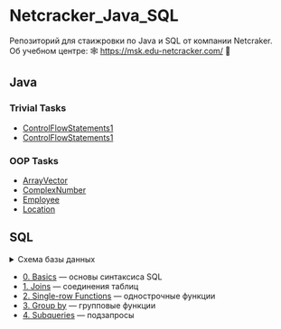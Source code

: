 # Netcracker_Java_SQL
Репозиторий для стаижровки по Java и SQL от компании Netcraker.  
Об учебном центре: 🕸 https://msk.edu-netcracker.com/ 🥜

## Java

### Trivial Tasks
- [ControlFlowStatements1](https://github.com/r-vvch/Netcracker_Java_SQL/tree/master/Java/0.%20Trivial%20Tasks/ControlFlowStatements1 "Перейти к расположению")
- [ControlFlowStatements1](https://github.com/r-vvch/Netcracker_Java_SQL/tree/master/Java/0.%20Trivial%20Tasks/ControlFlowStatements2 "Перейти к расположению")

### OOP Tasks
- [ArrayVector](https://github.com/r-vvch/Netcracker_Java_SQL/tree/master/Java/1.%20OOP%20Tasks/ArrayVector "Перейти к расположению")
- [ComplexNumber](https://github.com/r-vvch/Netcracker_Java_SQL/tree/master/Java/1.%20OOP%20Tasks/ComplexNumber "Перейти к расположению")
- [Employee](https://github.com/r-vvch/Netcracker_Java_SQL/tree/master/Java/1.%20OOP%20Tasks/Employee "Перейти к расположению")
- [Location](https://github.com/r-vvch/Netcracker_Java_SQL/tree/master/Java/1.%20OOP%20Tasks/Location "Перейти к расположению")

## SQL
<details>
  <summary>Схема базы данных</summary>
  <img src="https://github.com/r-vvch/Netcracker_Java_SQL/blob/master/SQL/EMPLOYEES.gif">
</details>

- [0. Basics](https://github.com/r-vvch/Netcracker_Java_SQL/blob/master/SQL/0.%20Basics.sql "Перейти к расположению")  — основы синтаксиса SQL
- [1. Joins](https://github.com/r-vvch/Netcracker_Java_SQL/blob/master/SQL/1.%20Joins.sql "Перейти к расположению")  — соединения таблиц
- [2. Single-row Functions](https://github.com/r-vvch/Netcracker_Java_SQL/blob/master/SQL/2.%20Single-row%20Functions.sql "Перейти к расположению") — однострочные функции
- [3. Group by](https://github.com/r-vvch/Netcracker_Java_SQL/blob/master/SQL/3.%20Group%20by.sql "Перейти к расположению") — групповые функции
- [4. Subqueries](https://github.com/r-vvch/Netcracker_Java_SQL/blob/master/SQL/4.%20Subqueries.sql "Перейти к расположению") — подзапросы